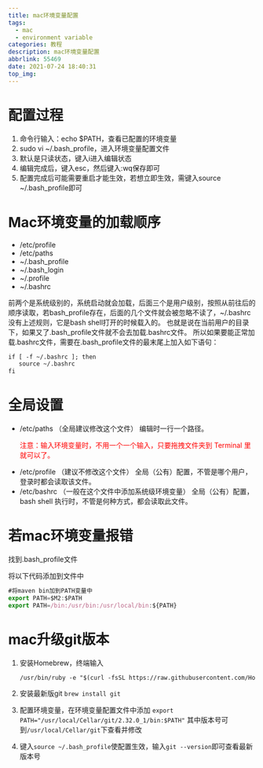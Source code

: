 ```yaml
---
title: mac环境变量配置
tags:
  - mac
  - environment variable
categories: 教程
description: mac环境变量配置
abbrlink: 55469
date: 2021-07-24 18:40:31
top_img:
---
```


# 配置过程

1. 命令行输入：echo $PATH，查看已配置的环境变量
2. sudo vi ~/.bash_profile，进入环境变量配置文件
3. 默认是只读状态，键入i进入编辑状态
4. 编辑完成后，键入esc，然后键入:wq保存即可
5. 配置完成后可能需要重启才能生效，若想立即生效，需键入source ~/.bash_profile即可

# Mac环境变量的加载顺序

- /etc/profile
- /etc/paths
- ~/.bash_profile
- ~/.bash_login
- ~/.profile
- ~/.bashrc

前两个是系统级别的，系统启动就会加载，后面三个是用户级别，按照从前往后的顺序读取，若bash_profile存在，后面的几个文件就会被忽略不读了，~/.bashrc没有上述规则，它是bash shell打开的时候载入的。
也就是说在当前用户的目录下，如果又了.bash_profile文件就不会去加载.bashrc文件。
所以如果要能正常加载.bashrc文件，需要在.bash_profile文件的最末尾上加入如下语句：

```html
if [ -f ~/.bashrc ]; then
   source ~/.bashrc
fi
```

# 全局设置

- /etc/paths （全局建议修改这个文件）
  编辑时一行一个路径。<p style="color:red">注意：输入环境变量时，不用一个一个输入，只要拖拽文件夹到 Terminal 里就可以了。</p>
- /etc/profile （建议不修改这个文件）
  全局（公有）配置，不管是哪个用户，登录时都会读取该文件。
- /etc/bashrc （一般在这个文件中添加系统级环境变量）
  全局（公有）配置，bash shell 执行时，不管是何种方式，都会读取此文件。

# 若mac环境变量报错

找到.bash_profile文件

将以下代码添加到文件中

```javascript
#将maven bin加到PATH变量中
export PATH=$M2:$PATH
export PATH=/bin:/usr/bin:/usr/local/bin:${PATH}
```

# mac升级git版本

1. 安装Homebrew，终端输入
   
   ```html
   /usr/bin/ruby -e "$(curl -fsSL https://raw.githubusercontent.com/Homebrew/install/master/install)"
   ```
   
2. 安装最新版git
   `brew install git`
   
3. 配置环境变量，在环境变量配置文件中添加
   `export PATH="/usr/local/Cellar/git/2.32.0_1/bin:$PATH"`
   其中版本号可到`/usr/local/Cellar/git`下查看并修改
   
4. 键入`source ~/.bash_profile`使配置生效，输入`git --version`即可查看最新版本号

